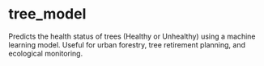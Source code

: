 # tree_model
Predicts the health status of trees (Healthy or Unhealthy) using a machine learning model. Useful for urban forestry, tree retirement planning, and ecological monitoring.
